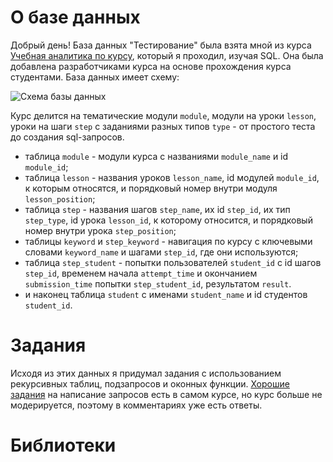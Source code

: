 # О базе данных
Добрый день! База данных "Тестирование" была взята мной из курса [Учебная аналитика по курсу](https://stepik.org/course/63054), который я проходил, изучая SQL. 
Она была добавлена разработчиками курса на основе прохождения курса студентами. База данных имеет схему:

![Схема базы данных](https://ucarecdn.com/df6e64a7-45f3-4914-8d4b-1f2f272a0e40/ "Таблицы базы данных")

Курс делится на тематические модули `module`, модули на уроки  `lesson`, уроки на шаги `step` с заданиями разных типов `type` - от простого теста до создания sql-запросов.
- таблица `module` - модули курса с названиями `module_name` и id `module_id`;
- таблица `lesson` - названия уроков `lesson_name`, id модулей `module_id`, к которым относятся, и порядковый номер внутри модуля `lesson_position`;
- таблица `step` - названия шагов `step_name`, их id `step_id`, их тип `step_type`, id урока `lesson_id`, к которому относится, и порядковый номер внутри урока `step_position`;
- таблицы `keyword` и `step_keyword` - навигация по курсу с ключевыми словами `keyword_name` и шагами `step_id`, где они используются;
- таблица `step_student` - попытки пользователей `student_id` с id шагов `step_id`, временем начала `attempt_time` и окончанием `submission_time` попытки `step_student_id`, 
результатом `result`.
- и наконец таблица `student` с именами `student_name` и id студентов `student_id`.

# Задания

Исходя из этих данных я придумал задания с использованием рекурсивных таблиц, подзапросов и оконных функции. [Хорошие задания](https://stepik.org/lesson/404275/step/1?unit=393473) на написание запросов есть в самом курсе, но курс больше не модерируется,
поэтому в комментариях уже есть ответы.

# Библиотеки

